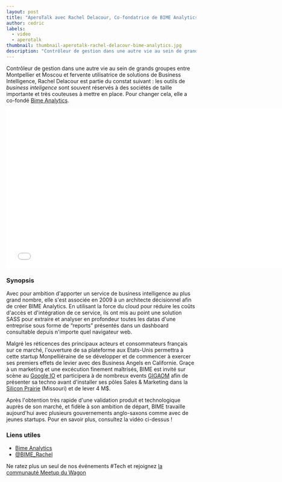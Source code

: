 ```yaml
---
layout: post
title: "AperoTalk avec Rachel Delacour, Co-fondatrice de BIME Analytics"
author: cedric
labels:
  - video
  - aperotalk
thumbnail: thumbnail-aperotalk-rachel-delacour-bime-analytics.jpg
description: "Contrôleur de gestion dans une autre vie au sein de grands groupes entre Montpellier et Moscou et fervente utilisatrice de solutions de Business Intelligence, Rachel Delacour est partie du constat suivant : les outils de business inteligence sont souvent réservés à des sociétés de taille importante et très couteuses à mettre en place. Pour changer cela, elle a co-fondé BIME Analytics."
---
```


Contrôleur de gestion dans une autre vie au sein de grands groupes entre Montpellier et Moscou et fervente utilisatrice de solutions de Business Intelligence, Rachel Delacour est partie du constat suivant : les outils de *business inteligence* sont souvent réservés à des sociétés de taille importante et très couteuses à mettre en place. Pour changer cela, elle a co-fondé [Bime Analytics](http://www.bimeanalytics.com/).

<iframe width="750" height="422" src="//www.youtube.com/embed/aF_TzzW1wEg?rel=0&amp;showinfo=0" frameborder="0" allowfullscreen></iframe>

### Synopsis

Avec pour ambition d'apporter un service de business intelligence au plus grand nombre, elle s'est associée en 2009 à un architecte décisionnel afin de créer BIME Analytics. En utilisant la force du cloud pour réduire les coûts d'accès et d'intégration de ce service, ils ont mis au point une solution SASS pour extraire et analyser en profondeur toutes les datas d'une entreprise sous forme de “reports” présentés dans un dashboard consultable depuis n'importe quel navigateur web.

Malgré les réticences des principaux acteurs et consommateurs français sur ce marché, l'ouverture de sa plateforme aux Etats-Unis permettra à cette startup Monpelliéraine de se développer et de commencer à exercer ses premiers effets de levier avec des Business Angels en Californie. Graçe à un marketing et une excécution finement maîtrisés, BIME est invité sur scène au [Google IO](https://www.google.com/events/io) et participera à de nombreux events [GIGAOM](https://events.gigaom.com/) afin de présenter sa techno avant d'installer ses pôles Sales & Marketing dans la [Silicon Prairie](http://siliconprairienews.com/) (Missouri) et de lever 4 M$.

Après l'obtention très rapide d'une validation produit et technologique auprès de son marché, et fidèle à son ambition de départ, BIME travaille aujourd'hui avec plusieurs gouvernements anglo-saxons comme avec de jeunes startups. Pour en savoir plus, consultez la vidéo ci-dessus !

### Liens utiles

- [Bime Analytics](http://www.bimeanalytics.com/)
- [@BIME_Rachel](https://twitter.com/bime_rachel)

Ne ratez plus un seul de nos événements #Tech et rejoignez [la communauté Meetup du Wagon](http://www.meetup.com/Le-Wagon-Paris-Coding-Station/)